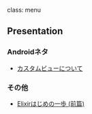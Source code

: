 class: menu

## Presentation

### Androidネタ

- [カスタムビューについて](http://chooblarin.github.io/slides/?customview.md)

### その他

- [Elixirはじめの一歩 (前篇)](http://chooblarin.github.io/slides/?elixir_intro_01.md)
